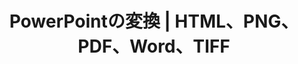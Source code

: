 ---
title: PowerPointの変換 | HTML、PNG、PDF、Word、TIFF
linktitle: PowerPointの変換
type: docs
weight: 20
url: /php-java/convert-powerpoint/
description: この記事では、PowerPoint (PPT、PPTX、ODP) をHTML、PNG、PDF、Word、TIFFなどの異なる形式に変換するために使用できるトピックやサンプルコードを一覧表示します。
---